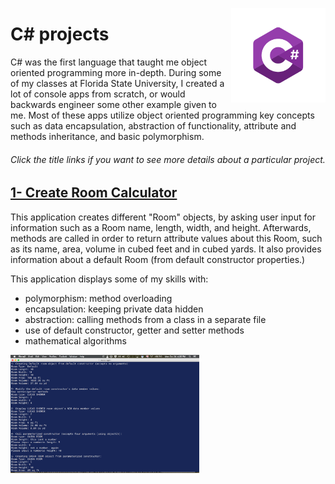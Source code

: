 <!-- Technology logo picture and title -->
<img src="img/c_sharp_logo.png" width= 30% length= 30% align="right"><h1>C# projects</h1>

<!-- Technology welcome message -->
C# was the first language that taught me object oriented programming more in-depth. During some of my classes at Florida State University, I created a lot of console apps from scratch, or would backwards engineer some other example given to me. Most of these apps utilize object oriented programming key concepts such as data encapsulation, abstraction of functionality, attribute and methods inheritance, and basic polymorphism.

<h6>Click the title links if you want to see more details about a particular project.</h6>

<!-- Project section -->
<h2><a href="https://github.com/lgc13/LucasCosta_portfolio/tree/master/c%23/CreateRoom_objectCalculator_project">1- Create Room Calculator</a></h2>

<!-- Project BIO -->
This application creates different "Room" objects, by asking user input for information such as a Room name, length, width, and height. Afterwards, methods are called in order to return attribute values about this Room, such as its name, area, volume in cubed feet and in cubed yards. It also provides information about a default Room (from default constructor properties.)

This application displays some of my skills with:

- polymorphism: method overloading
- encapsulation: keeping private data hidden
- abstraction: calling methods from a class in a separate file
- use of default constructor, getter and setter methods
- mathematical algorithms

<!-- Screenshots -->
<img src="CreateRoom_objectCalculator_project/img/room_calculator2.png" width= 60% length= 60%>
